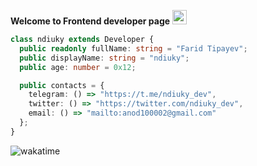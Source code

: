 **Welcome to Frontend developer page** <img src="https://user-images.githubusercontent.com/5679180/79618120-0daffb80-80be-11ea-819e-d2b0fa904d07.gif" height="23px" width="23px">

```typescript
class ndiuky extends Developer {
  public readonly fullName: string = "Farid Tipayev";
  public displayName: string = "ndiuky";
  public age: number = 0x12;

  public contacts = {
    telegram: () => "https://t.me/ndiuky_dev",
    twitter: () => "https://twitter.com/ndiuky_dev",
    email: () => "mailto:anod100002@gmail.com"
  };
}
```

![wakatime](https://wakatime.com/badge/user/fb425d63-9514-4789-bc59-2460092a7497.svg)
